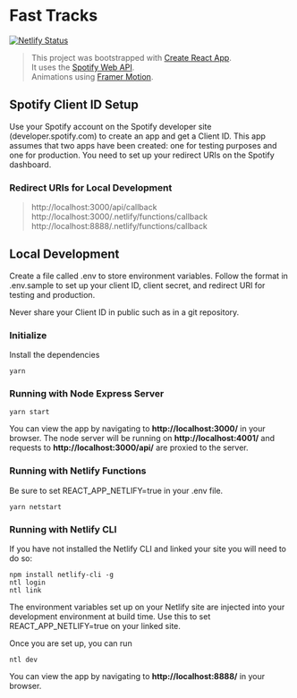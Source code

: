 # Fast Tracks

[![Netlify Status](https://api.netlify.com/api/v1/badges/a1b74fb2-f506-44c7-9966-f879403e2e04/deploy-status)](https://app.netlify.com/sites/fasttracks/deploys)

> This project was bootstrapped with [Create React App](https://github.com/facebook/create-react-app). <br />
> It uses the [Spotify Web API](https://developer.spotify.com/documentation/web-api/). <br />
> Animations using [Framer Motion](https://github.com/framer/motion). <br />

## Spotify Client ID Setup

Use your Spotify account on the Spotify developer site (developer.spotify.com) to create an app and get a Client ID. This app assumes that two apps have been created: one for testing purposes and one for production. You need to set up your redirect URIs on the Spotify dashboard.

### Redirect URIs for Local Development

> http://localhost:3000/api/callback <br />
> http://localhost:3000/.netlify/functions/callback <br />
> http://localhost:8888/.netlify/functions/callback <br />

## Local Development

Create a file called .env to store environment variables. Follow the format in .env.sample to set up your client ID, client secret, and redirect URI for testing and production.

Never share your Client ID in public such as in a git repository.

### Initialize

Install the dependencies

    yarn

### Running with Node Express Server

    yarn start

You can view the app by navigating to **http://localhost:3000/** in your browser. The node server will be running on **http://localhost:4001/** and requests to **http://localhost:3000/api/** are proxied to the server.

### Running with Netlify Functions

Be sure to set REACT_APP_NETLIFY=true in your .env file.

    yarn netstart

### Running with Netlify CLI

If you have not installed the Netlify CLI and linked your site you will need to do so:

    npm install netlify-cli -g
    ntl login
    ntl link

The environment variables set up on your Netlify site are injected into your development environment at build time. Use this to set REACT_APP_NETLIFY=true on your linked site.

Once you are set up, you can run

    ntl dev

You can view the app by navigating to **http://localhost:8888/** in your browser.
